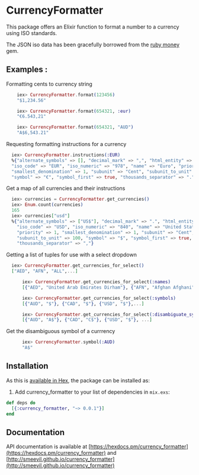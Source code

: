 # CurrencyFormatter

This package offers an Elixir function to format a number to a currency using ISO standards.

The JSON iso data has been gracefully borrowed from the [ruby money](https://github.com/RubyMoney/money/blob/master/config/currency_iso.json) gem.

## Examples :

Formatting cents to currency string
```elixir
    iex> CurrencyFormatter.format(123456)
    "$1,234.56"

    iex> CurrencyFormatter.format(654321, :eur)
    "€6.543,21"

    iex> CurrencyFormatter.format(654321, "AUD")
    "A$6,543.21"
```

Requesting formatting instructions for a currency

```elixir
  iex> CurrencyFormatter.instructions(:EUR)
  %{"alternate_symbols" => [], "decimal_mark" => ",", "html_entity" => "&#x20AC;",
  "iso_code" => "EUR", "iso_numeric" => "978", "name" => "Euro", "priority" => 2,
  "smallest_denomination" => 1, "subunit" => "Cent", "subunit_to_unit" => 100,
  "symbol" => "€", "symbol_first" => true, "thousands_separator" => "."}

```

Get a map of all currencies and their instructions
```elixir
  iex> currencies = CurrencyFormatter.get_currencies()
  iex> Enum.count(currencies)
  165
  iex> currencies["usd"]
  %{"alternate_symbols" => ["US$"], "decimal_mark" => ".", "html_entity" => "$",
    "iso_code" => "USD", "iso_numeric" => "840", "name" => "United States Dollar",
    "priority" => 1, "smallest_denomination" => 1, "subunit" => "Cent",
    "subunit_to_unit" => 100, "symbol" => "$", "symbol_first" => true,
    "thousands_separator" => ","}
```

Getting a list of tuples for use with a select dropdown
```elixir
  iex> CurrencyFormatter.get_currencies_for_select()
  ["AED", "AFN", "ALL",...]
```

```elixir
      iex> CurrencyFormatter.get_currencies_for_select(:names)
      [{"AED", "United Arab Emirates Dirham"}, {"AFN", "Afghan Afghani"} , {"ALL", "Albanian Lek"}, ...]

```
```elixir
      iex> CurrencyFormatter.get_currencies_for_select(:symbols)
      [{"AUD", "$"}, {"CAD", "$"}, {"USD", "$"},...]

```
```elixir
      iex> CurrencyFormatter.get_currencies_for_select(:disambiguate_symbols)
      [{"AUD", "A$"}, {"CAD", "C$"}, {"USD", "$"}, ...]
```

Get the disambiguous symbol of a currrency
```elixir
      iex> CurrencyFormatter.symbol(:AUD)
      "A$"
```
## Installation

As this is [available in Hex](https://hex.pm/docs/publish), the package can be installed as:

1. Add currency_formatter to your list of dependencies in `mix.exs`:

```elixir
def deps do
  [{:currency_formatter, "~> 0.0.1"}]
end
```

## Documentation

API documentation is available at [https://hexdocs.pm/currency_formatter](https://hexdocs.pm/currency_formatter) and [http://smeevil.github.io/currency_formatter](http://smeevil.github.io/currency_formatter)


